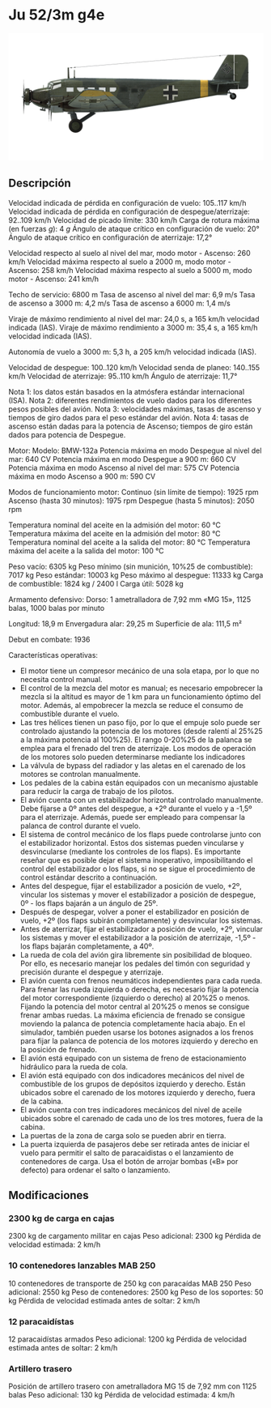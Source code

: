 # Ju 52/3m g4e

![ju523mg4e](../images/ju523mg4e.png)

## Descripción

Velocidad indicada de pérdida en configuración de vuelo: 105..117 km/h
Velocidad indicada de pérdida en configuración de despegue/aterrizaje: 92..109 km/h
Velocidad de picado límite: 330 km/h
Carga de rotura máxima (en fuerzas <i>g</i>): 4 <i>g</i>
Ángulo de ataque crítico en configuración de vuelo: 20°
Ángulo de ataque crítico en configuración de aterrizaje: 17,2°

Velocidad respecto al suelo al nivel del mar, modo motor - Ascenso: 260 km/h
Velocidad máxima respecto al suelo a 2000 m, modo motor - Ascenso: 258 km/h
Velocidad máxima respecto al suelo a 5000 m, modo motor - Ascenso: 241 km/h

Techo de servicio: 6800 m
Tasa de ascenso al nivel del mar: 6,9 m/s
Tasa de ascenso a 3000 m: 4,2 m/s
Tasa de ascenso a 6000 m: 1,4 m/s

Viraje de máximo rendimiento al nivel del mar: 24,0 s, a 165 km/h velocidad indicada (IAS).
Viraje de máximo rendimiento a 3000 m: 35,4 s, a 165 km/h velocidad indicada (IAS).

Autonomía de vuelo a 3000 m: 5,3 h, a 205 km/h velocidad indicada (IAS).

Velocidad de despegue: 100..120 km/h
Velocidad senda de planeo: 140..155 km/h
Velocidad de aterrizaje: 95..110 km/h
Ángulo de aterrizaje: 11,7°

Nota 1: los datos están basados en la atmósfera estándar internacional (ISA).
Nota 2: diferentes rendimientos de vuelo dados para los diferentes pesos posibles del avión.
Nota 3: velocidades máximas, tasas de ascenso y tiempos de giro dados para el peso estándar del avión.
Nota 4: tasas de ascenso están dadas para la potencia de Ascenso; tiempos de giro están dados para potencia de Despegue.

Motor:
Modelo: BMW-132a
Potencia máxima en modo Despegue al nivel del mar: 640 CV
Potencia máxima en modo Despegue a 900 m: 660 CV
Potencia máxima en modo Ascenso al nivel del mar: 575 CV
Potencia máxima en modo Ascenso a 900 m: 590 CV

Modos de funcionamiento motor:
Continuo (sin límite de tiempo): 1925 rpm
Ascenso (hasta 30 minutos): 1975 rpm
Despegue (hasta 5 minutos): 2050 rpm

Temperatura nominal del aceite en la admisión del motor: 60 °C
Temperatura máxima del aceite en la admisión del motor: 80 °C
Temperatura nominal del aceite a la salida del motor: 80 °C
Temperatura máxima del aceite a la salida del motor: 100 °C

Peso vacío: 6305 kg
Peso mínimo (sin munición, 10%25 de combustible): 7017 kg
Peso estándar: 10003 kg
Peso máximo al despegue: 11333 kg
Carga de combustible: 1824 kg / 2400 l
Carga útil: 5028 kg

Armamento defensivo:
Dorso: 1 ametralladora de 7,92 mm «MG 15», 1125 balas, 1000 balas por minuto

Longitud: 18,9 m
Envergadura alar: 29,25 m
Superficie de ala: 111,5 m²

Debut en combate: 1936

Características operativas:
- El motor tiene un compresor mecánico de una sola etapa, por lo que no necesita control manual.
- El control de la mezcla del motor es manual; es necesario empobrecer la mezcla si la altitud es mayor de 1 km para un funcionamiento óptimo del motor. Además, al empobrecer la mezcla se reduce el consumo de combustible durante el vuelo.
- Las tres hélices tienen un paso fijo, por lo que el empuje solo puede ser controlado ajustando la potencia de los motores (desde ralentí al 25%25 a la máxima potencia al 100%25). El rango 0-20%25 de la palanca se emplea para el frenado del tren de aterrizaje. Los modos de operación de los motores solo pueden determinarse mediante los indicadores
- La válvula de bypass del radiador y las aletas en el carenado de los motores se controlan manualmente.
- Los pedales de la cabina están equipados con un mecanismo ajustable para reducir la carga de trabajo de los pilotos.
- El avión cuenta con un estabilizador horizontal controlado manualmente. Debe fijarse a 0º antes del despegue, a +2º durante el vuelo y a -1,5º para el aterrizaje. Además, puede ser empleado para compensar la palanca de control durante el vuelo.
- El sistema de control mecánico de los flaps puede controlarse junto con el estabilizador horizontal. Estos dos sistemas pueden vincularse y desvincularse (mediante los controles de los flaps). Es importante reseñar que es posible dejar el sistema inoperativo, imposibilitando el control del estabilizador o los flaps, si no se sigue el procedimiento de control estándar descrito a continuación.
- Antes del despegue, fijar el estabilizador a posición de vuelo, +2º, vincular los sistemas y mover el estabilizador a posición de despegue, 0º - los flaps bajarán a un ángulo de 25º.
- Después de despegar, volver a poner el estabilizador en posición de vuelo, +2º (los flaps subirán completamente) y desvincular los sistemas.
- Antes de aterrizar, fijar el estabilizador a posición de vuelo, +2º, vincular los sistemas y mover el estabilizador a la posición de aterrizaje, -1,5º - los flaps bajarán completamente, a 40º.
- La rueda de cola del avión gira libremente sin posibilidad de bloqueo. Por ello, es necesario manejar los pedales del timón con seguridad y precisión durante el despegue y aterrizaje.
- El avión cuenta con frenos neumáticos independientes para cada rueda. Para frenar las rueda izquierda o derecha, es necesario fijar la potencia del motor correspondiente (izquierdo o derecho) al 20%25 o menos. Fijando la potencia del motor central al 20%25 o menos se consigue frenar ambas ruedas. La máxima eficiencia de frenado se consigue moviendo la palanca de potencia completamente hacia abajo. En el simulador, también pueden usarse los botones asignados a los frenos para fijar la palanca de potencia de los motores izquierdo y derecho en la posición de frenado.
- El avión está equipado con un sistema de freno de estacionamiento hidráulico para la rueda de cola.
- El avión está equipado con dos indicadores mecánicos del nivel de combustible de los grupos de depósitos izquierdo y derecho. Están ubicados sobre el carenado de los motores izquierdo y derecho, fuera de la cabina.
- El avión cuenta con tres indicadores mecánicos del nivel de aceile ubicados sobre el carenado de cada uno de los tres motores, fuera de la cabina.
- La puertas de la zona de carga solo se pueden abrir en tierra.
- La puerta izquierda de pasajeros debe ser retirada antes de iniciar el vuelo para permitir el salto de paracaidistas o el lanzamiento de contenedores de carga. Usa el botón de arrojar bombas («B» por defecto) para ordenar el salto o lanzamiento.

## Modificaciones


### 2300 kg de carga en cajas

2300 kg de cargamento militar en cajas
Peso adicional: 2300 kg
Pérdida de velocidad estimada: 2 km/h


### 10 contenedores lanzables MAB 250

10 contenedores de transporte de 250 kg con paracaídas MAB 250
Peso adicional: 2550 kg
Peso de contenedores: 2500 kg
Peso de los soportes: 50 kg
Pérdida de velocidad estimada antes de soltar: 2 km/h


### 12 paracaidístas

12 paracaidístas armados
Peso adicional: 1200 kg
Pérdida de velocidad estimada antes de soltar: 2 km/h


### Artillero trasero

Posición de artillero trasero con ametralladora MG 15 de 7,92 mm con 1125 balas
Peso adicional: 130 kg
Pérdida de velocidad estimada: 4 km/h
